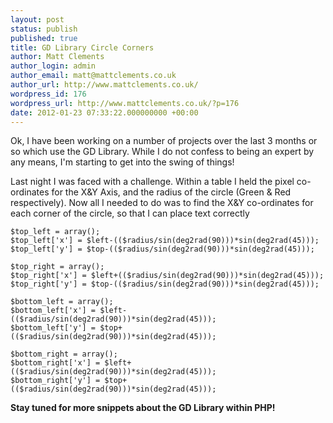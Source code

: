 ```yaml
---
layout: post
status: publish
published: true
title: GD Library Circle Corners
author: Matt Clements
author_login: admin
author_email: matt@mattclements.co.uk
author_url: http://www.mattclements.co.uk/
wordpress_id: 176
wordpress_url: http://www.mattclements.co.uk/?p=176
date: 2012-01-23 07:33:22.000000000 +00:00
---
```

Ok, I have been working on a number of projects over the last 3 months or so which use the GD Library. While I do not confess to being an expert by any means, I'm starting to get into the swing of things!

Last night I was faced with a challenge. Within a table I held the pixel co-ordinates for the X&amp;Y Axis, and the radius of the circle (Green &amp; Red respectively). Now all I needed to do was to find the X&amp;Y co-ordinates for each corner of the circle, so that I can place text correctly

<pre class="language-php"><code>$top_left = array();
$top_left['x'] = $left-(($radius/sin(deg2rad(90)))*sin(deg2rad(45)));
$top_left['y'] = $top-(($radius/sin(deg2rad(90)))*sin(deg2rad(45)));

$top_right = array();
$top_right['x'] = $left+(($radius/sin(deg2rad(90)))*sin(deg2rad(45)));
$top_right['y'] = $top-(($radius/sin(deg2rad(90)))*sin(deg2rad(45)));

$bottom_left = array();
$bottom_left['x'] = $left-(($radius/sin(deg2rad(90)))*sin(deg2rad(45)));
$bottom_left['y'] = $top+(($radius/sin(deg2rad(90)))*sin(deg2rad(45)));

$bottom_right = array();
$bottom_right['x'] = $left+(($radius/sin(deg2rad(90)))*sin(deg2rad(45)));
$bottom_right['y'] = $top+(($radius/sin(deg2rad(90)))*sin(deg2rad(45)));</code></pre>
<strong>Stay tuned for more snippets about the GD Library within PHP!</strong>
